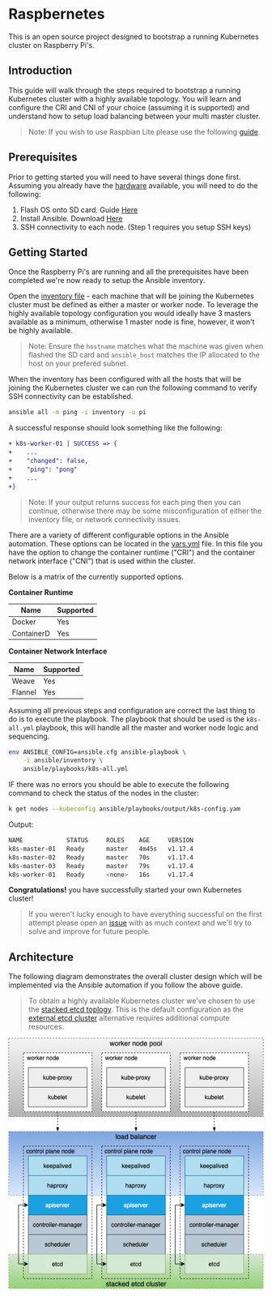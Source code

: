 # Raspbernetes

This is an open source project designed to bootstrap a running Kubernetes cluster on Raspberry Pi's.

## Introduction

This guide will walk through the steps required to bootstrap a running Kubernetes cluster with a highly available topology. You will learn and configure the CRI and CNI of your choice (assuming it is supported) and understand how to setup load balancing between your multi master cluster.

> Note: If you wish to use Raspbian Lite please use the following [guide](raspbian/README.md).

## Prerequisites

Prior to getting started you will need to have several things done first. Assuming you already have the [hardware](#Hardware) available, you will need to do the following:

1. Flash OS onto SD card. Guide [Here](setup/README.md)
2. Install Ansible. Download [Here](https://docs.ansible.com/ansible/latest/installation_guide/intro_installation.html)
3. SSH connectivity to each node. (Step 1 requires you setup SSH keys)

## Getting Started

Once the Raspberry Pi's are running and all the prerequisites have been completed we're now ready to setup the Ansible inventory.

Open the [inventory file](ansible/inventory) - each machine that will be joining the Kubernetes cluster must be defined as either a master or worker node. To leverage the highly available topology configuration you would ideally have 3 masters available as a minimum, otherwise 1 master node is fine, however, it won't be highly available.

> Note: Ensure the `hostname` matches what the machine was given when flashed the SD card and `ansible_host` matches the IP allocated to the host on your prefered subnet.

When the inventory has been configured with all the hosts that will be joining the Kubernetes cluster we can run the following command to verify SSH connectivity can be established.

```bash
ansible all -m ping -i inventory -u pi
```

A successful response should look something like the following:

```diff
+ k8s-worker-01 | SUCCESS => {
+    ...
+    "changed": false,
+    "ping": "pong"
+    ...
+}
```

> Note: If your output returns success for each ping then you can continue, otherwise there may be some misconfiguration of either the inventory file, or network connectivity issues.

There are a variety of different configurable options in the Ansible automation. These options can be located in the [vars.yml](ansible/vars.yml) file. In this file you have the option to change the container runtime ("CRI") and the container network interface ("CNI") that is used within the cluster.

Below is a matrix of the currently supported options.

**Container Runtime**

| Name | Supported |
| ---- | --------- |
| Docker | Yes |
| ContainerD | Yes |

**Container Network Interface**

| Name | Supported |
| ---- | --------- |
| Weave | Yes |
| Flannel | Yes |

Assuming all previous steps and configuration are correct the last thing to do is to execute the playbook. The playbook that should be used is the `k8s-all.yml` playbook, this will handle all the master and worker node logic and sequencing.

```bash
env ANSIBLE_CONFIG=ansible.cfg ansible-playbook \
    -i ansible/inventory \
    ansible/playbooks/k8s-all.yml
```

IF there was no errors you should be able to execute the following command to check the status of the nodes in the cluster:

```bash
k get nodes --kubeconfig ansible/playbooks/output/k8s-config.yam
```

Output:

```bash
NAME            STATUS     ROLES    AGE     VERSION
k8s-master-01   Ready      master   4m45s   v1.17.4
k8s-master-02   Ready      master   70s     v1.17.4
k8s-master-03   Ready      master   79s     v1.17.4
k8s-worker-01   Ready      <none>   16s     v1.17.4
```

**Congratulations!** you have successfully started your own Kubernetes cluster!

> If you weren't lucky enough to have everything successful on the first attempt please open an [issue](https://github.com/raspbernetes/k8s-cluster-installation/issues/new) with as much context and we'll try to solve and improve for future people.

## Architecture

The following diagram demonstrates the overall cluster design which will be implemented via the Ansible automation if you follow the above guide. 

> To obtain a highly available Kubernetes cluster we've chosen to use the [stacked etcd toplogy](https://kubernetes.io/docs/setup/production-environment/tools/kubeadm/ha-topology/#stacked-etcd-topology). This is the default configuration as the [external etcd cluster](https://kubernetes.io/docs/setup/production-environment/tools/kubeadm/ha-topology/#external-etcd-topology) alternative requires additional compute resources.

<img src="./docs/images/raspbernetes-cluster-design.png"/>

